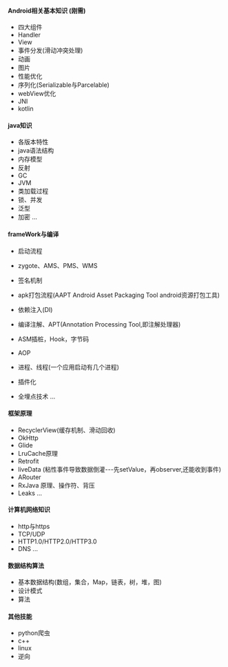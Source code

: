 
#### Android相关基本知识 (刚需)
* 四大组件 [](android/activity.md)
* Handler [](android/Handler.md)
* View  [](android/View.md)
* 事件分发(滑动冲突处理) [](android/事件分发.md)
* 动画 [](android/动画.md)
* 图片
* 性能优化  
* 序列化(Serializable与Parcelable)
* webView优化
* JNI
* kotlin


#### java知识
* 各版本特性
* java语法结构
* 内存模型
* 反射
* GC
* JVM
* 类加载过程
* 锁、并发 [](java/并发(锁).md)
* 泛型
* 加密
...

#### frameWork与编译
* 启动流程 [](framework/启动流程.md)
* zygote、AMS、PMS、WMS [](framework/启动流程.md)
  
* 签名机制
* apk打包流程(AAPT Android Asset Packaging Tool android资源打包工具) 
* 依赖注入(DI)

* 编译注解、APT(Annotation Processing Tool,即注解处理器) [](base_build/构建技术.md)
* ASM插桩，Hook，字节码
* AOP
* 进程、线程(一个应用启动有几个进程)
* 插件化
* 全埋点技术
...

#### 框架原理
* RecyclerView(缓存机制、滑动回收)[](android/recyclerview.md)
* OkHttp
* Glide
* LruCache原理
* Retrofit
* liveData (粘性事件导致数据倒灌---先setValue，再observer,还能收到事件)
* ARouter
* RxJava 原理、操作符、背压
* Leaks
...

#### 计算机网络知识
* http与https
* TCP/UDP
* HTTP1.0/HTTP2.0/HTTP3.0
* DNS
... 

#### 数据结构算法
* 基本数据结构(数组，集合，Map，链表，树，堆，图)
* 设计模式
* 算法

#### 其他技能
* python爬虫
* c++
* linux
* 逆向

